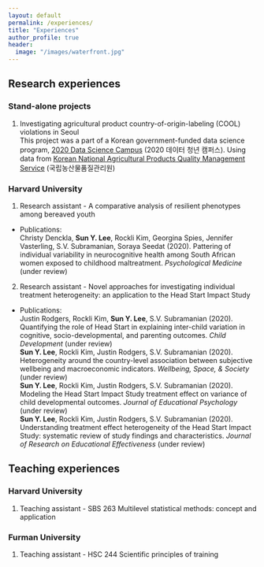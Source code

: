 ```yaml
---
layout: default
permalink: /experiences/
title: "Experiences"
author_profile: true
header:
  image: "/images/waterfront.jpg"
---
```

## Research experiences
### Stand-alone projects
1. Investigating agricultural product country-of-origin-labeling (COOL) violations in Seoul  
This project was a part of a Korean government-funded data science program, [2020 Data Science Campus](http://bigjob.dbguide.net/) (2020 데이터 청년 캠퍼스). Using data from [Korean National Agricultural Products Quality Management Service](http://www.naqs.go.kr/main/main.do) (국립농산물품질관리원)

### Harvard University
1. Research assistant - A comparative analysis of resilient phenotypes among bereaved youth  
* Publications:  
Christy Denckla, **Sun Y. Lee**, Rockli Kim,  Georgina Spies, Jennifer Vasterling, S.V. Subramanian, Soraya Seedat (2020). Pattering of individual variability in neurocognitive health among South African women exposed to childhood maltreatment. *Psychological Medicine* (under review)

2. Research assistant - Novel approaches for investigating individual treatment heterogeneity: an application to the Head Start Impact Study  
* Publications:  
Justin Rodgers, Rockli Kim, **Sun Y. Lee**, S.V. Subramanian (2020). Quantifying the role of Head Start in explaining inter-child variation in cognitive, socio-developmental, and parenting outcomes. *Child Development* (under review)  
**Sun Y. Lee**, Rockli Kim, Justin Rodgers, S.V. Subramanian (2020). Heterogeneity around the country-level association between subjective wellbeing and macroeconomic indicators. *Wellbeing, Space, & Society* (under review)  
**Sun Y. Lee**, Rockli Kim, Justin Rodgers, S.V. Subramanian (2020). Modeling the Head Start Impact Study treatment effect on variance of child developmental outcomes. *Journal of Educational Psychology* (under review)  
**Sun Y. Lee**, Rockli Kim, Justin Rodgers, S.V. Subramanian (2020). Understanding treatment effect heterogeneity of the Head Start Impact Study: systematic review of study findings and characteristics. *Journal of Research on Educational Effectiveness* (under review)

## Teaching experiences
### Harvard University
1. Teaching assistant - SBS 263 Multilevel statistical methods: concept and application  

### Furman University
1. Teaching assistant -  HSC 244 Scientific principles of training



